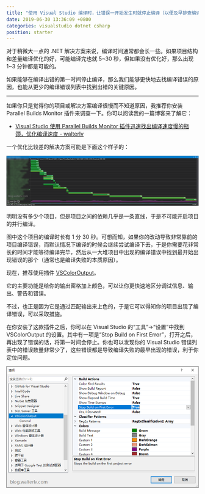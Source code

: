 ```yaml
---
title: "使用 Visual Studio 编译时，让错误一开始发生时就停止编译（以便及早排查编译错误节省时间）"
date: 2019-06-30 13:36:09 +0800
categories: visualstudio dotnet csharp
position: starter
---
```


对于稍微大一点的 .NET 解决方案来说，编译时间通常都会长一些。如果项目结构和差量编译优化的好，可能编译完也就 5~30 秒，但如果没有优化好，那么出现 1~3 分钟都是可能的。

如果能够在编译出错的第一时间停止编译，那么我们能够更快地去找编译错误的原因，也能从更少的编译错误列表中找到出错的关键原因。

---

如果你只是觉得你的项目或解决方案编译很慢而不知道原因，我推荐你安装 Parallel Builds Monitor 插件来调查一下。你可以阅读我的一篇博客来了解它：

- [Visual Studio 使用 Parallel Builds Monitor 插件迅速找出编译速度慢的瓶颈，优化编译速度 - walterlv](https://blog.walterlv.com/post/visual-studio-extension-parallel-builds-monitor.html)

一个优化比较差的解决方案可能是下面这个样子的：

![优化比较差的解决方案的编译甘特图](/static/posts/2019-06-30-13-28-01.png)

明明没有多少个项目，但是项目之间的依赖几乎是一条直线，于是不可能开启项目的并行编译。

图中这个项目的编译时长有 1 分 30 秒。可想而知，如果你的改动导致非常靠前的项目编译错误，而默认情况下编译的时候会继续尝试编译下去，于是你需要花非常长的时间才能等待编译完毕，然后从一大堆项目中出现的编译错误中找到最开始出现错误的那个（通常也是编译失败的本质原因）。

现在，推荐使用插件 [VSColorOutput](https://marketplace.visualstudio.com/items?itemName=MikeWard-AnnArbor.VSColorOutput)。

它的主要功能是给你的输出窗格加上颜色，可以让你更快速地区分调试信息、输出、警告和错误。

不过，也正是因为它是通过匹配输出来上色的，于是它可以得知你的项目出现了编译错误，可以采取措施。

在你安装了这款插件之后，你可以在 Visual Studio 的“工具”->“设置”中找到 VSColorOutput 的设置。其中有一项是“Stop Build on First Error”，打开之后，再出现了错误的话，将第一时间会停止。你也可以发现你的 Visual Studio 错误列表中的错误数量非常少了，这些错误都是导致编译失败的最早出现的错误，利于你定位问题。

![VSColorOutput 的设置](/static/posts/2019-06-30-13-32-45.png)
